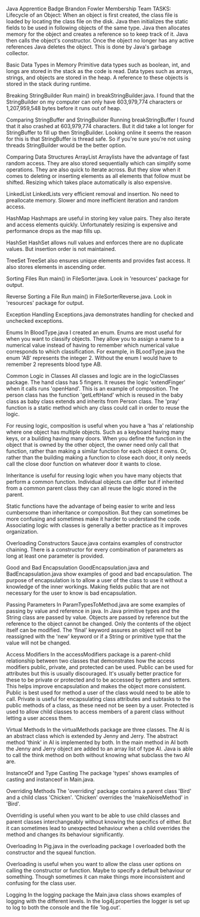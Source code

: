 Java Apprentice Badge
Brandon Fowler Membership Team
TASKS:
Lifecycle of an Object:
When an object is first created, the class file is loaded by locating the class file on the disk. Java then initializes the static fields to be used in following objects of the same type. Java then allocates memory for the object and creates a reference so to keep track of it. Java then calls the object's constructor. Once the object no longer has any active references Java deletes the object. This is done by Java's garbage collector.

Basic Data Types in Memory
Primitive data types such as boolean, int, and longs are stored in the stack as the code is read. Data types such as arrays, strings, and objects are stored in the heap. A reference to these objects is stored in the stack during runtime.

Breaking StringBuilder
Run main() in breakStringBuilder.java. I found that the StringBuilder on my computer can only have 603,979,774 characters or 1,207,959,548 bytes before it runs out of heap.

Comparing StringBuffer and StringBuilder
Running breakStringBuffer I found that it also crashed at 603,979,774 characters. But it did take a lot longer for StringBuffer to fill up then StringBuilder. Looking online it seems the reason for this is that StringBuffer is thread safe. So if you're sure you're not using threads StringBuilder would be the better option.

Comparing Data Structures
ArrayList
Arraylists have the advantage of fast random access. They are also stored sequentially which can simplify some operations. They are also quick to iterate across. But they slow when it comes to deleting or inserting elements as all elements that follow must be shifted. Resizing which takes place automatically is also expensive.

LinkedList
LinkedLists very efficient removal and insertion. No need to preallocate memory. Slower and more inefficient iteration and random access.

HashMap
Hashmaps are useful in storing key value pairs. They also iterate and access elements quickly. Unfortunately resizing is expensive and performance drops as the map fills up.

HashSet
HashSet allows null values and enforces there are no duplicate values. But insertion order is not maintained.

TreeSet
TreeSet also ensures unique elements and provides fast access. It also stores elements in ascending order.

Sorting Files
Run main() in FileSorter.java. Look in 'resources' package for output.

Reverse Sorting a File
Run main() in FileSorterReverse.java. Look in 'resources' package for output.

Exception Handling
Exceptions.java demonstrates handling for checked and unchecked exceptions.

Enums
In BloodType.java I created an enum. Enums are most useful for when you want to classify objects. They allow you to assign a name to a numerical value instead of having to remember which numerical value corresponds to which classification. For example, in BLoodType.java the enum 'AB' represents the integer 2. Without the enum I would have to remember 2 represents blood type AB.

Common Logic in Classes
All classes and logic are in the logicClasses package. The hand class has 5 fingers. It reuses the logic 'extendFinger' when it calls runs 'openHand'. This is an example of composition. The person class has the function 'getLeftHand' which is reused in the baby class as baby class extends and inherits from Person class. The 'pray' function is a static method which any class could call in order to reuse the logic.

For reusing logic, composition is useful when you have a 'has a' relationship where one object has multiple objects. Such as a keyboard having many keys, or a building having many doors. When you define the function in the object that is owned by the other object, the owner need only call that function, rather than making a similar function for each object it owns. Or, rather than the building making a function to close each door, it only needs call the close door function on whatever door it wants to close.

Inheritance is useful for reusing logic when you have many objects that perform a common function. Individual objects can differ but if inherited from a common parent class they can all reuse the logic stored in the parent.

Static functions have the advantage of being easier to write and less cumbersome than inheritance or composition. But they can sometimes be more confusing and sometimes make it harder to understand the code. Associating logic with classes is generally a better practice as it improves organization.

Overloading Constructors
Sauce.java contains examples of constructor chaining. There is a constructor for every combination of parameters as long at least one parameter is provided.

Good and Bad Encapsulation
GoodEncapsulation.java and BadEncapsulation.java show examples of good and bad encapsulation. The purpose of encapsulation is to allow a user of the class to use it without a knowledge of the inner workings. Making fields public that are not necessary for the user to know is bad encapsulation.

Passing Parameters
In ParamTypesToMethod.java are some examples of passing by value and reference in java. In Java primitive types and the String class are passed by value. Objects are passed by reference but the reference to the object cannot be changed. Only the contents of the object itself can be modified. The 'final' keyword assures an object will not be reassigned with the 'new' keyword or if a String or primitive type that the value will not be changed.

Access Modifiers
In the accessModifiers package is a parent-child relationship between two classes that demonstrates how the access modifiers public, private, and protected can be used. Public can be used for attributes but this is usually discouraged. It's usually better practice for these to be private or protected and to be accessed by getters and setters. This helps improve encapsulation and makes the object more consistent. Public is best used for method a user of the class would need to be able to call. Private is useful for encapsulating class attributes and subtasks to the public methods of a class, as these need not be seen by a user. Protected is used to allow child classes to access members of a parent class without letting a user access them.

Virtual Methods
In the virtualMethods package are three classes. The AI is an abstract class which is extended by Jenny and Jerry. The abstract method 'think' in AI is implemented by both. In the main method in AI both the Jenny and Jerry object are added to an array list of type AI. Java is able to call the think method on both without knowing what subclass the two AI are.

InstanceOf and Type Casting
The package 'types' shows examples of casting and instanceof in Main.java.

Overriding Methods
The 'overriding' package contains a parent class 'Bird' and a child class 'Chicken'. 'Chicken' overrides the 'makeNoiseMethod' in 'Bird'.

Overriding is useful when you want to be able to use child classes and parent classes interchangeably without knowing the specifics of either. But it can sometimes lead to unexpected behaviour when a child overrides the method and changes its behaviour significantly.

Overloading
In Pig.java in the overloading package I overloaded both the constructor and the squeal function.

Overloading is useful when you want to allow the class user options on calling the constructor or function. Maybe to specify a default behaviour or something. Though sometimes it can make things more inconsistent and confusing for the class user.

Logging
In the logging package the Main.java class shows examples of logging with the different levels. In the log4j.properties the logger is set up to log to both the console and the file 'log.out'.
